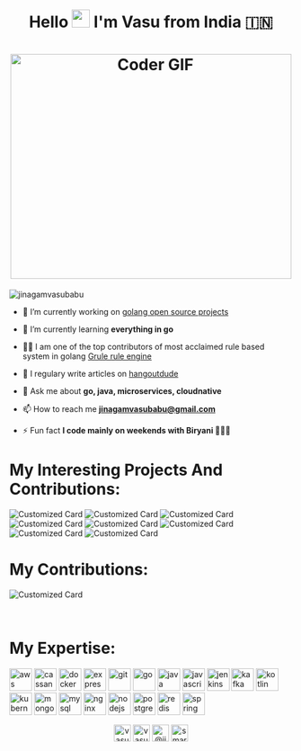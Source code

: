 <h1 align="center"> Hello <img src="https://github.com/blackcater/blackcater/raw/master/images/Hi.gif" height="32" /> I'm Vasu from India 🇮🇳</h1>
<h1 align="center"><img src="https://media.giphy.com/media/SWoSkN6DxTszqIKEqv/giphy.gif" alt="Coder GIF" width="500" height="400"></h1>
<p align="left"> <img src="https://komarev.com/ghpvc/?username=jinagamvasubabu" alt="jinagamvasubabu" /> </p>


- 🔭 I’m currently working on [golang open source projects](https://github.com/jinagamvasubabu?tab=repositories)

- 🌱 I’m currently learning **everything in go**

- 👨‍💻 I am one of the top contributors of most acclaimed rule based system in golang [Grule rule engine](https://github.com/hyperjumptech/grule-rule-engine/graphs/contributors)

- 📝 I regulary write articles on [hangoutdude](https://www.hangoutdude.com)

- 💬 Ask me about **go, java, microservices, cloudnative**

- 📫 How to reach me **jinagamvasubabu@gmail.com**

- ⚡ Fun fact **I code mainly on weekends with Biryani 🍛🍛🍛**

# My Interesting Projects And Contributions:
![Customized Card](https://github-readme-stats.vercel.app/api/pin?username=jinagamvasubabu&repo=ltreevisualizer&title_color=fff&icon_color=f9f9f9&text_color=9f9f9f&bg_color=151515)
![Customized Card](https://github-readme-stats.vercel.app/api/pin?username=jinagamvasubabu&repo=goroutines-demystified&title_color=fff&icon_color=f9f9f9&text_color=9f9f9f&bg_color=151515)
![Customized Card](https://github-readme-stats.vercel.app/api/pin?username=jinagamvasubabu&repo=grule-rule-engine&title_color=fff&icon_color=f9f9f9&text_color=9f9f9f&bg_color=151515)
![Customized Card](https://github-readme-stats.vercel.app/api/pin?username=jinagamvasubabu&repo=maven-spring-hibernatejpa-jersey-ajax&title_color=fff&icon_color=f9f9f9&text_color=9f9f9f&bg_color=151515)
![Customized Card](https://github-readme-stats.vercel.app/api/pin?username=jinagamvasubabu&repo=kotlin-basics&title_color=fff&icon_color=f9f9f9&text_color=9f9f9f&bg_color=151515)
![Customized Card](https://github-readme-stats.vercel.app/api/pin?username=jinagamvasubabu&repo=lombok-is-cool&title_color=fff&icon_color=f9f9f9&text_color=9f9f9f&bg_color=151515)
![Customized Card](https://github-readme-stats.vercel.app/api/pin?username=jinagamvasubabu&repo=Spring-Oauth2-Redis-AuthorizationServer-Docker&title_color=fff&icon_color=f9f9f9&text_color=9f9f9f&bg_color=151515)
![Customized Card](https://github-readme-stats.vercel.app/api/pin?username=jinagamvasubabu&repo=polyfetcher&title_color=fff&icon_color=f9f9f9&text_color=9f9f9f&bg_color=151515)

# My Contributions:
![Customized Card](https://github-readme-stats.vercel.app/api/?username=jinagamvasubabu&show_icons=true&title_color=fff&icon_color=79ff97&text_color=9f9f9f&bg_color=151515)


<br/>


# My Expertise:
<p align="left"><img src="https://devicons.github.io/devicon/devicon.git/icons/amazonwebservices/amazonwebservices-original-wordmark.svg" alt="aws" width="40" height="40"/> <img src="https://www.vectorlogo.zone/logos/apache_cassandra/apache_cassandra-icon.svg" alt="cassandra" width="40" height="40"/> <img src="https://devicons.github.io/devicon/devicon.git/icons/docker/docker-original-wordmark.svg" alt="docker" width="40" height="40"/> <img src="https://devicons.github.io/devicon/devicon.git/icons/express/express-original-wordmark.svg" alt="express" width="40" height="40"/> <img src="https://www.vectorlogo.zone/logos/git-scm/git-scm-icon.svg" alt="git" width="40" height="40"/> <img src="https://devicons.github.io/devicon/devicon.git/icons/go/go-original.svg" alt="go" width="40" height="40"/> <img src="https://devicons.github.io/devicon/devicon.git/icons/java/java-original-wordmark.svg" alt="java" width="40" height="40"/> <img src="https://devicons.github.io/devicon/devicon.git/icons/javascript/javascript-original.svg" alt="javascript" width="40" height="40"/> <img src="https://www.vectorlogo.zone/logos/jenkins/jenkins-icon.svg" alt="jenkins" width="40" height="40"/> <img src="https://www.vectorlogo.zone/logos/apache_kafka/apache_kafka-icon.svg" alt="kafka" width="40" height="40"/> <img src="https://www.vectorlogo.zone/logos/kotlinlang/kotlinlang-icon.svg" alt="kotlin" width="40" height="40"/> <img src="https://www.vectorlogo.zone/logos/kubernetes/kubernetes-icon.svg" alt="kubernetes" width="40" height="40"/>  <img src="https://devicons.github.io/devicon/devicon.git/icons/mongodb/mongodb-original-wordmark.svg" alt="mongodb" width="40" height="40"/> <img src="https://devicons.github.io/devicon/devicon.git/icons/mysql/mysql-original-wordmark.svg" alt="mysql" width="40" height="40"/> <img src="https://devicons.github.io/devicon/devicon.git/icons/nginx/nginx-original.svg" alt="nginx" width="40" height="40"/> <img src="https://devicons.github.io/devicon/devicon.git/icons/nodejs/nodejs-original-wordmark.svg" alt="nodejs" width="40" height="40"/>  <img src="https://devicons.github.io/devicon/devicon.git/icons/postgresql/postgresql-original-wordmark.svg" alt="postgresql" width="40" height="40"/>  <img src="https://devicons.github.io/devicon/devicon.git/icons/redis/redis-original-wordmark.svg" alt="redis" width="40" height="40"/> <img src="https://www.vectorlogo.zone/logos/springio/springio-icon.svg" alt="spring" width="40" height="40"/></p>

<p align="center">
<a href="https://dev.to/vasubabu" target="blank"><img align="center" src="https://cdn.jsdelivr.net/npm/simple-icons@3.0.1/icons/dev-dot-to.svg" alt="vasubabu" height="30" width="30" /></a>
<a href="https://linkedin.com/in/vasubabu-jinagam-a94895a1" target="blank"><img align="center" src="https://cdn.jsdelivr.net/npm/simple-icons@3.0.1/icons/linkedin.svg" alt="vasubabu-jinagam-a94895a1" height="30" width="30" /></a>
<a href="https://medium.com/@jinagamvasubabu" target="blank"><img align="center" src="https://cdn.jsdelivr.net/npm/simple-icons@3.0.1/icons/medium.svg" alt="@jinagamvasubabu" height="30" width="30" /></a>
<a href="https://www.youtube.com/c/smartfreaks" target="blank"><img align="center" src="https://cdn.jsdelivr.net/npm/simple-icons@3.0.1/icons/youtube.svg" alt="smartfreaks" height="30" width="30" /></a>
</p>
